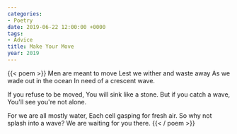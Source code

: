 ```yaml
---
categories:
- Poetry
date: 2019-06-22 12:00:00 +0000
tags:
- Advice
title: Make Your Move
year: 2019
---
```

{{< poem >}}
Men are meant to move
Lest we wither and waste away
As we wade out in the ocean
In need of a crescent wave.

If you refuse to be moved,
You will sink like a stone.
But if you catch a wave,
You'll see you're not alone.

For we are all mostly water,
Each cell gasping for fresh air.
So why not splash into a wave?
We are waiting for you there.
{{< / poem >}}